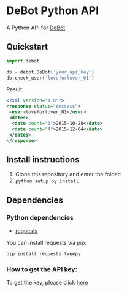 # DeBot Python API
A Python API for [DeBot](http://cs.unm.edu/~chavoshi/demo/).

## Quickstart

```python
import debot

db = debot.DeBot('your_api_key')
db.check_user('loveforlover_01')
```

Result:
```xml
<?xml version="1.0"?>
<response status="success">
 <user>loveforlover_01</user>
 <dates>
  <date count="1">2015-10-28</date>
  <date count="4">2015-12-04</date>
 </dates>
</response>
```

## Install instructions

1. Clone this repository and enter the folder:
2. `python setup.py install`

## Dependencies

### Python dependencies
* [requests](http://docs.python-requests.org/en/latest/)

You can install requests via pip:

    pip install requests tweepy
    
### How to get the API key:
To get the key, please click [here](http://cs.unm.edu/~chavoshi/demo/api.html)


